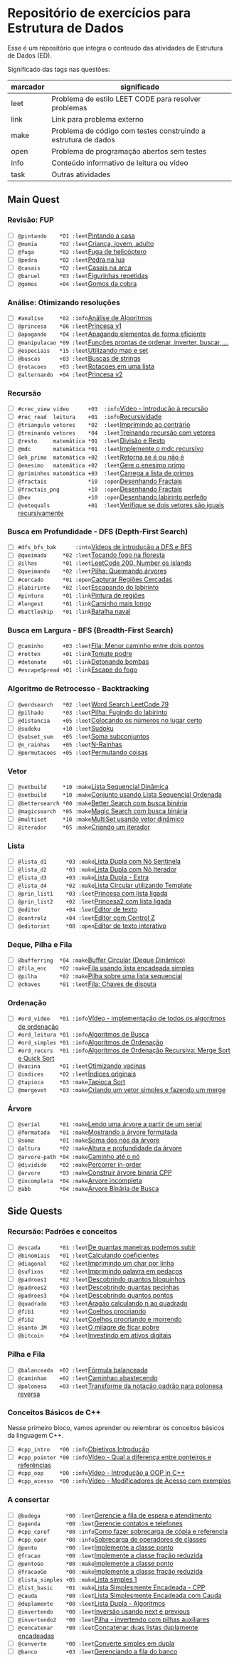 # Repositório de exercícios para Estrutura de Dados

Esse é um repositório que integra o conteúdo das atividades de Estrutura de Dados (ED).

Significado das tags nas questões:

| marcador  | significado
| --------- | -----------
| leet      | Problema de estilo LEET CODE para resolver problemas
| link      | Link para problema externo
| make      | Problema de código com testes construindo a estrutura de dados
| open      | Problema de programação abertos sem testes
| info      | Conteúdo informativo de leitura ou vídeo
| task      | Outras atividades

## Main Quest

### Revisão: FUP

- [ ] `@pintando    *01 :leet`[Pintando a casa](https://github.com/qxcodefup/arcade/blob/master/base/pintando/Readme.md)
- [ ] `@mumia       *02 :leet`[Criança, jovem, adulto](https://github.com/qxcodefup/arcade/blob/master/base/mumia/Readme.md)
- [ ] `@fuga        *02 :leet`[Fuga de helicóptero](https://github.com/qxcodefup/arcade/blob/master/base/fuga/Readme.md)
- [ ] `@pedra       *02 :leet`[Pedra na lua](https://github.com/qxcodefup/arcade/blob/master/base/pedra/Readme.md)
- [ ] `@casais      *02 :leet`[Casais na arca](https://github.com/qxcodefup/arcade/blob/master/base/casais/Readme.md)
- [ ] `@baruel      *03 :leet`[Figurinhas repetidas](https://github.com/qxcodefup/arcade/blob/master/base/baruel/Readme.md)
- [ ] `@gomos       +04 :leet`[Gomos da cobra](https://github.com/qxcodefup/arcade/blob/master/base/gomos/Readme.md)

### Análise: Otimizando resoluções

- [ ] `#analise     *02 :info`[Análise de Algoritmos](wiki/analise/analise.md)
- [ ] `@princesa    *06 :leet`[Princesa v1](base/princesa/Readme.md)
- [ ] `@apagando    *04 :leet`[Apagando elementos de forma eficiente](base/apagando/Readme.md)
- [ ] `@manipulacao *09 :leet`[Funções prontas de ordenar, inverter, buscar, ...](https://github.com/qxcodepoo/arcade/blob/master/base/manipulacao/Readme.md)
- [ ] `@especiais   *15 :leet`[Utilizando map e set](https://github.com/qxcodepoo/arcade/blob/master/base/especiais/Readme.md)
- [ ] `@buscas      +03 :leet`[Buscas de strings](base/buscas/Readme.md)
- [ ] `@rotacoes    +03 :leet`[Rotacoes em uma lista](base/rotacoes/Readme.md)
- [ ] `@alternando  +04 :leet`[Princesa v2](base/alternando/Readme.md)

### Recursão

- [ ] `#crec_view vídeo      +03  :info`[Vídeo - Introdução à recursão](https://youtu.be/nEohgkZkm_c?si=XIDgq6jPKlAd9gbz)
- [ ] `#rec_read  leitura    +01  :info`[Recursividade](wiki/recursao/recursao.md)
- [ ] `@triangulo vetores    *02  :leet`[Imprimindo ao contrário](base/triangulo/Readme.md)
- [ ] `@treinando vetores    *04  :leet`[Treinando recursão com vetores](base/treinando/Readme.md)
- [ ] `@resto     matemática *01  :leet`[Divisão e Resto](base/resto/Readme.md)
- [ ] `@mdc       matemática *01  :leet`[Implemente o mdc recursivo](base/mdc/Readme.md)
- [ ] `@eh_primo  matemática +02  :leet`[Retorna se é ou não é](base/eh_primo/Readme.md)
- [ ] `@enesimo   matemática +02  :leet`[Gere o enesimo primo](base/enesimo/Readme.md)
- [ ] `@priminhos matemática +03  :leet`[Carrega a lista de primos](base/priminhos/Readme.md)
- [ ] `@fractais             *10  :open`[Desenhando Fractais](base/fractais/Readme.md)
- [ ] `@fractais_png         +10  :open`[Desenhando Fractais](base/fractais_png/Readme.md)
- [ ] `@hex                  +10  :open`[Desenhando labirinto perfeito](base/hex/Readme.md)
- [ ] `@vetequals            +01  :leet`[Verifique se dois vetores são iguais recursivamente](base/vetequals/Readme.md)

### Busca em Profundidade - DFS (Depth-First Search)

- [ ] `#dfs_bfs_bak      :into`[Vídeos de introdução a DFS e BFS](wiki/dfs/Readme.md)
- [ ] `@queimada     *02 :leet`[Tocando fogo na floresta](base/queimada/Readme.md)
- [ ] `@ilhas        *01 :leet`[LeetCode 200. Number os islands](base/ilhas/Readme.md)
- [ ] `@queimando    *02 :leet`[Pilha: Queimando árvores](base/queimando/Readme.md)
- [ ] `#cercado      *01 :open`[Capturar Regiões Cercadas](base/cercado/Readme.md)
- [ ] `@labirinto    *02 :leet`[Escapando do labirinto](base/labirinto/Readme.md)
- [ ] `#pintura      *01 :link`[Pintura de regiões](https://leetcode.com/problems/flood-fill/description/)
- [ ] `#longest      *01 :link`[Caminho mais longo](https://leetcode.com/problems/longest-increasing-path-in-a-matrix/description/)
- [ ] `#battleship   *01 :link`[Batalha naval](https://leetcode.com/problems/battleships-in-a-board/description/)

### Busca em Largura - BFS (Breadth-First Search)

- [ ] `@caminho      +03 :leet`[Fila: Menor caminho entre dois pontos](base/caminho/Readme.md)
- [ ] `#rotten       +01 :link`[Tomate podre](https://leetcode.com/problems/rotting-oranges/description/)
- [ ] `#detonate     +01 :link`[Detonando bombas](https://leetcode.com/problems/detonate-the-maximum-bombs/description/)
- [ ] `#escapeSpread +01 :link`[Escape do fogo](https://leetcode.com/problems/escape-the-spreading-fire/description/)

### Algoritmo de Retrocesso - Backtracking

- [ ] `@wordsearch   *02 :leet`[Word Search LeetCode 79](base/wordsearch/Readme.md)
- [ ] `@pilhado      *03 :leet`[Pilha: Fugindo do labirinto](base/pilhado/Readme.md)
- [ ] `@distancia    +05 :leet`[Colocando os números no lugar certo](base/distancia/Readme.md)
- [ ] `@sudoku       +10 :leet`[Sudoku](base/sudoku/Readme.md)
- [ ] `@subset_sum   +05 :leet`[Soma subconjuntos](base/subset_sum/Readme.md)
- [ ] `@n_rainhas    +05 :leet`[N-Rainhas](base/n_rainhas/Readme.md)
- [ ] `@permutacoes  +05 :leet`[Permutando coisas](base/permutacoes/Readme.md)

### Vetor

- [ ] `@vetbuild     *10 :make`[Lista Sequencial Dinâmica](base/vetbuild/Readme.md)
- [ ] `@setbuild     *10 :make`[Conjunto usando Lista Sequencial Ordenada](base/setbuild/Readme.md)
- [ ] `@bettersearch *00 :make`[Better Search com busca binária](base/bettersearch/Readme.md)
- [ ] `@magicsearch  *05 :make`[Magic Search com busca binária](base/magicsearch/Readme.md)
- [ ] `@multiset     *10 :make`[MultiSet usando vetor dinâmico](base/multiset/Readme.md)
- [ ] `@iterador     *05 :make`[Criando um iterador](base/iterador/Readme.md)

### Lista

- [ ] `@lista_d1      *03 :make`[Lista Dupla com Nó Sentinela](base/lista_d1/Readme.md)
- [ ] `@lista_d2      *03 :make`[Lista Dupla com Nó Iterador](base/lista_d2/Readme.md)
- [ ] `@lista_d3      +03 :make`[Lista Dupla - Extra](base/lista_d3/Readme.md)
- [ ] `@lista_d4      *02 :make`[Lista Circular utilizando Template](base/lista_d4/Readme.md)
- [ ] `@prin_list1    *03 :leet`[Princesa com lista ligada](base/prin_list1/Readme.md)
- [ ] `@prin_list2    +02 :leet`[Princesa2 com lista ligada](base/prin_list2/Readme.md)
- [ ] `@editor        +04 :leet`[Editor de texto](base/editor/Readme.md)
- [ ] `@controlz      +04 :leet`[Editor com Control Z](base/controlz/Readme.md)
- [ ] `@editorint     *08 :open`[Editor de texto interativo](base/editorint/Readme.md)

### Deque, Pilha e Fila

- [ ] `@bufferring  *04 :make`[Buffer Circular (Deque Dinâmico)](base/bufferring/Readme.md)
- [ ] `@fila_enc    *02 :make`[Fila usando lista encadeada simples](base/fila_enc/Readme.md)
- [ ] `@pilha       *02 :make`[Pilha sobre uma lista sequencial](base/pilha/Readme.md)
- [ ] `@chaves      *01 :leet`[Fila: Chaves de disputa](base/chaves/Readme.md)

### Ordenação

- [ ] `#ord_video   *01 :info`[Vídeo - implementação de todos os algoritmos de ordenação](https://youtu.be/k6nODikH_D8?si=tpbDRg139HvdzSIS)
- [ ] `#ord_leitura *01 :info`[Algoritmos de Busca](wiki/busca_ordenacao/busca.md)
- [ ] `#ord_simples *01 :info`[Algoritmos de Ordenação](wiki/busca_ordenacao/ordenacao.md)
- [ ] `#ord_recurs  *01 :info`[Algoritmos de Ordenação Recursiva: Merge Sort e Quick Sort](wiki/ordenacao_recursiva/ordenacao_rec.md)
- [ ] `@vacina      *01 :leet`[Otimizando vacinas](base/vacina/Readme.md)
- [ ] `@indices     *02 :leet`[Índices originais](base/indices/Readme.md)
- [ ] `@tapioca     *03 :make`[Tapioca Sort](base/tapioca/Readme.md)
- [ ] `@mergevet    *03 :make`[Criando um vetor simples e fazendo um merge](base/mergevet/Readme.md)

### Árvore

- [ ] `@serial      *01 :make`[Lendo uma árvore a partir de um serial](base/serial/Readme.md)
- [ ] `@formatada   *01 :make`[Mostrando a árvore formatada](base/formatada/Readme.md)
- [ ] `@soma        *01 :make`[Soma dos nós da árvore](base/soma/Readme.md)
- [ ] `@altura      *02 :make`[Altura e profundidade da árvore](base/altura/Readme.md)
- [ ] `@arvore-path *04 :make`[Caminho até o nó](base/arvore-path/Readme.md)
- [ ] `@dividido    *02 :make`[Percorrer in-order](base/dividido/Readme.md)
- [ ] `@arvore      *03 :make`[Construir árvore binaria CPP](base/arvore/Readme.md)
- [ ] `@incompleta  *04 :make`[Arvore incompleta](base/incompleta/Readme.md)
- [ ] `@abb         *04 :make`[Árvore Binária de Busca](base/abb/Readme.md)

## Side Quests

### Recursão: Padrões e conceitos

- [ ] `@escada      *01 :leet`[De quantas maneiras podemos subir](base/escada/Readme.md)
- [ ] `@binomiais   *01 :leet`[Calculando coeficientes](base/binomiais/Readme.md)
- [ ] `@diagonal    *02 :leet`[Imprimindo um char por linha](base/diagonal/Readme.md)
- [ ] `@sufixos     *02 :leet`[Imprimindo palavra em pedaços](base/sufixos/Readme.md)
- [ ] `@padroes1    *02 :leet`[Descobrindo quantos bloquinhos](base/padroes1/Readme.md)
- [ ] `@padroes2    *03 :leet`[Descobrindo quantas pecinhas](base/padroes2/Readme.md)
- [ ] `@padroes3    *04 :leet`[Descobrindo quantos pontos](base/padroes3/Readme.md)
- [ ] `@quadrado    *03 :leet`[Aragão calculando n ao quadrado](base/quadrado/Readme.md)
- [ ] `@fib1        *02 :leet`[Coelhos procriando](base/fib1/Readme.md)
- [ ] `@fib2        *02 :leet`[Coelhos procriando e morrendo](base/fib2/Readme.md)
- [ ] `@santo JM    *03 :leet`[O milagre de ficar pobre](base/santo/Readme.md)
- [ ] `@bitcoin     *04 :leet`[Investindo em ativos digitais](base/bitcoin/Readme.md)

### Pilha e Fila

- [ ] `@balanceada  +02 :leet`[Fórmula balanceada](base/balanceada/Readme.md)
- [ ] `@caminhao    +02 :leet`[Caminhao abastecendo](base/caminhao/Readme.md)
- [ ] `@polonesa    +03 :leet`[Transforme da notação padrão para polonesa reversa](base/polonesa/Readme.md)

### Conceitos Básicos de C++ <!-- l:cpp -->

Nesse primeiro bloco, vamos aprender ou relembrar os conceitos básicos da linguagem C++.

- [ ] `#cpp_intro   *00 :info`[Objetivos Introdução](wiki/video_intro.md)
- [ ] `#cpp_pointer *00 :info`[Vídeo - Qual a diferença entre ponteiros e referências](https://youtu.be/uz_sTcNdguY?si=YznFcnV6sisot_Sc)
- [ ] `#cpp_oop     *00 :info`[Vídeo - Introdução a OOP in C++](https://youtu.be/w7F587dNwqA?si=2UMhfS9_DcAh-gjF)
- [ ] `#cpp_acesso  *00 :info`[Vídeo - Modificadores de Acesso com exemplos](https://youtu.be/n1RfuPbzG-M?si=kwaSjo9Ng1g4waOK)

### A consertar<!-- l:cpp -->

- [ ] `@budega        *00 :leet`[Gerencie a fila de espera e atendimento](https://github.com/qxcodepoo/arcade/blob/master/base/budega/Readme.md)
- [ ] `@agenda        *00 :leet`[Gerencie contatos e telefones](https://github.com/qxcodepoo/arcade/blob/master/base/agenda/Readme.md)
- [ ] `#cpp_cpref     *00 :info`[Como fazer sobrecarga de cópia e referencia](wiki/tad/sobrecarga.md)
- [ ] `#cpp_oper      *00 :info`[Sobrecarga de operadores de classes](wiki/tad/sobrecarga_operadores.md)
- [ ] `@ponto         *00 :leet`[Implemente a classe ponto](base/ponto/Readme.md)
- [ ] `@fracao        *00 :leet`[Implemente a classe fração reduzida](base/fracao/Readme.md)
- [ ] `@pontoGo       *00 :make`[Implemente a classe ponto](base/pontoGo/Readme.md)
- [ ] `@fracaoGo      *00 :make`[Implemente a classe fração reduzida](base/fracaoGo/Readme.md)
- [ ] `@lista_simples +05 :make`[Lista simples 1](base/lista_simples/Readme.md)
- [ ] `@list_basic    *01 :make`[Lista Simplesmente Encadeada - CPP](base/list_basic/Readme.md)
- [ ] `@cauda         *00 :leet`[Lista Simplesmente Encadeada com Cauda](base/cauda/Readme.md)
- [ ] `@duplamente    *00 :leet`[Lista Dupla - Algoritmos](base/duplamente/Readme.md)
- [ ] `@invertendo    *00 :leet`[Inversão usando next e previous](base/invertendo/Readme.md)
- [ ] `@invertendo2   *00 :leet`[Pilha - invertendo com pilhas auxiliares](base/invertendo2/Readme.md)
- [ ] `@concatenar    *00 :leet`[Concatenar duas listas duplamente encadeadas](base/concatenar/Readme.md)
- [ ] `@converte      *00 :leet`[Converte simples em dupla](base/converte/Readme.md)
- [ ] `@banco         +03 :leet`[Gerenciando a fila do banco](base/banco/Readme.md)
